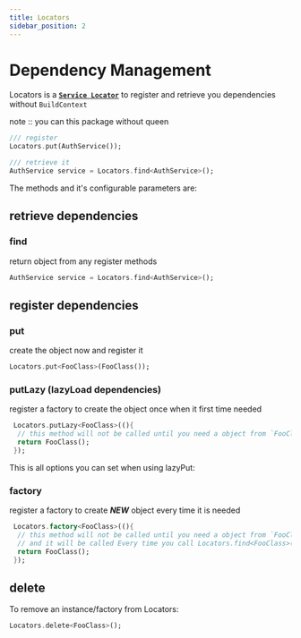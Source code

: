 ```yaml
---
title: Locators
sidebar_position: 2
---
```


# Dependency Management

Locators is a [**`Service Locator`**](https://en.wikipedia.org/wiki/Service_locator_pattern) to register and retrieve you dependencies without `BuildContext`

note :: you can this package without queen

```dart
/// register
Locators.put(AuthService());

/// retrieve it
AuthService service = Locators.find<AuthService>();
```

The methods and it's configurable parameters are:

## retrieve dependencies

### find

return object from any register methods

```dart
AuthService service = Locators.find<AuthService>();
```

## register dependencies

### put

create the object now and register it

```dart
Locators.put<FooClass>(FooClass());
```

### putLazy (lazyLoad dependencies)

register a factory to create the object once when it first time needed

```dart
 Locators.putLazy<FooClass>((){
  // this method will not be called until you need a object from `FooClass` and it will be called once
  return FooClass();
 });
```

This is all options you can set when using lazyPut:

### factory

register a factory to create **_NEW_** object every time it is needed

```dart
 Locators.factory<FooClass>((){
  // this method will not be called until you need a object from `FooClass`
  // and it will be called Every time you call Locators.find<FooClass>()
  return FooClass();
 });
```

## delete

To remove an instance/factory from Locators:

```dart
Locators.delete<FooClass>();
```
